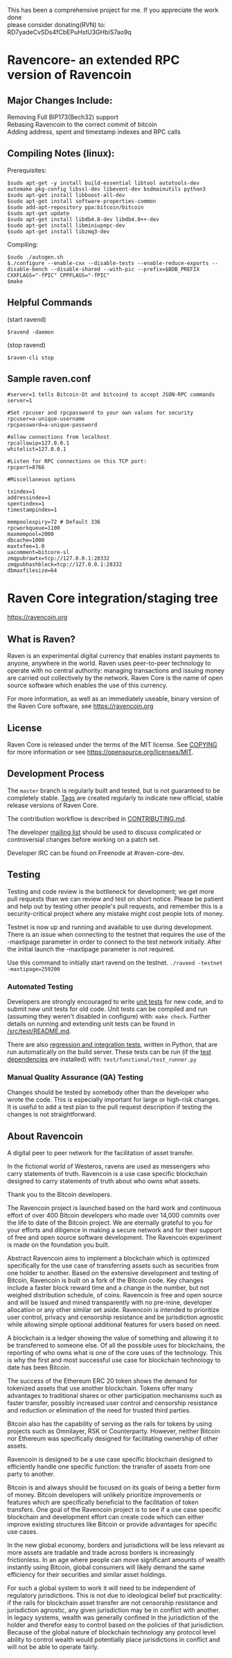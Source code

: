 This has been a comprehensive project for me. If you appreciate the work done <br />
please consider donating(RVN) to: RD7yadeCvSDs4fCbEPuHstU3GHbiS7ao9q <br />

Ravencore- an extended RPC version of Ravencoin  
=====================================

Major Changes Include:
----------------
Removing Full BIP173(Bech32) support <br />
Rebasing Ravencoin to the correct commit of bitcoin <br />
Adding address, spent and timestamp indexes and RPC calls <br />

Compiling Notes (linux):
----------------

Prerequisites: <br />

```
$sudo apt-get -y install build-essential libtool autotools-dev automake pkg-config libssl-dev libevent-dev bsdmainutils python3
$sudo apt-get install libboost-all-dev
$sudo apt-get install software-properties-common
$sudo add-apt-repository ppa:bitcoin/bitcoin
$sudo apt-get update
$sudo apt-get install libdb4.8-dev libdb4.8++-dev
$sudo apt-get install libminiupnpc-dev
$sudo apt-get install libzmq3-dev
```

Compiling:

```
$sudo ./autogen.sh
$./configure --enable-cxx --disable-tests --enable-reduce-exports --disable-bench --disable-shared --with-pic --prefix=$BDB_PREFIX CXXFLAGS="-fPIC" CPPFLAGS="-fPIC"
$make
```

Helpful Commands
----------------
(start ravend) <br />
```
$ravend -daemon
```
(stop ravend) <br />
```
$raven-cli stop
```
Sample raven.conf
----------------
```
#server=1 tells Bitcoin-Qt and bitcoind to accept JSON-RPC commands
server=1

#Set rpcuser and rpcpassword to your own values for security
rpcuser=a-unique-username
rpcpassword=a-unique-password

#allow connections from localhost
rpcallowip=127.0.0.1
whitelist=127.0.0.1

#Listen for RPC connections on this TCP port:
rpcport=8766

#Miscellaneous options

txindex=1
addressindex=1
spentindex=1
timestampindex=1

mempoolexpiry=72 # Default 336
rpcworkqueue=1100
maxmempool=2000
dbcache=1000
maxtxfee=1.0
uacomment=bitcore-sl
zmqpubrawtx=tcp://127.0.0.1:28332
zmqpubhashblock=tcp://127.0.0.1:28332
dbmaxfilesize=64
```

Raven Core integration/staging tree
=====================================
https://ravencoin.org

What is Raven?
----------------

Raven is an experimental digital currency that enables instant payments to
anyone, anywhere in the world. Raven uses peer-to-peer technology to operate
with no central authority: managing transactions and issuing money are carried
out collectively by the network. Raven Core is the name of open source
software which enables the use of this currency.

For more information, as well as an immediately useable, binary version of
the Raven Core software, see https://ravencoin.org

License
-------

Raven Core is released under the terms of the MIT license. See [COPYING](COPYING) for more
information or see https://opensource.org/licenses/MIT.

Development Process
-------------------

The `master` branch is regularly built and tested, but is not guaranteed to be
completely stable. [Tags](https://github.com/RavenProject/Ravencoin/tags) are created
regularly to indicate new official, stable release versions of Raven Core.

The contribution workflow is described in [CONTRIBUTING.md](CONTRIBUTING.md).

The developer [mailing list](https://lists.linuxfoundation.org/mailman/listinfo/raven-dev)
should be used to discuss complicated or controversial changes before working
on a patch set.

Developer IRC can be found on Freenode at #raven-core-dev.

Testing
-------

Testing and code review is the bottleneck for development; we get more pull
requests than we can review and test on short notice. Please be patient and help out by testing
other people's pull requests, and remember this is a security-critical project where any mistake might cost people
lots of money.

Testnet is now up and running and available to use during development. There is an issue when connecting to the testnet that requires the use of the -maxtipage parameter in order to connect to the test network initially. After the initial launch the -maxtipage parameter is not required.

Use this command to initially start ravend on the testnet. <code>./ravend -testnet -maxtipage=259200</code>

### Automated Testing

Developers are strongly encouraged to write [unit tests](src/test/README.md) for new code, and to
submit new unit tests for old code. Unit tests can be compiled and run
(assuming they weren't disabled in configure) with: `make check`. Further details on running
and extending unit tests can be found in [/src/test/README.md](/src/test/README.md).

There are also [regression and integration tests](/test), written
in Python, that are run automatically on the build server.
These tests can be run (if the [test dependencies](/test) are installed) with: `test/functional/test_runner.py`


### Manual Quality Assurance (QA) Testing

Changes should be tested by somebody other than the developer who wrote the
code. This is especially important for large or high-risk changes. It is useful
to add a test plan to the pull request description if testing the changes is
not straightforward.


About Ravencoin
----------------
A digital peer to peer network for the facilitation of asset transfer.



In the fictional world of Westeros, ravens are used as messengers who carry statements of truth. Ravencoin is a use case specific blockchain designed to carry statements of truth about who owns what assets.



Thank you to the Bitcoin developers.

The Ravencoin project is launched based on the hard work and continuous effort of over 400 Bitcoin developers who made over 14,000 commits over the life to date of the Bitcoin project. We are eternally grateful to you for your efforts and diligence in making a secure network and for their support of free and open source software development.  The Ravencoin experiment is made on the foundation you built.


Abstract
Ravencoin aims to implement a blockchain which is optimized specifically for the use case of transferring assets such as securities from one holder to another. Based on the extensive development and testing of Bitcoin, Ravencoin is built on a fork of the Bitcoin code. Key changes include a faster block reward time and a change in the number, but not weighed distribution schedule, of coins. Ravencoin is free and open source and will be issued and mined transparently with no pre-mine, developer allocation or any other similar set aside. Ravencoin is intended to prioritize user control, privacy and censorship resistance and be jurisdiction agnostic while allowing simple optional additional features for users based on need.



A blockchain is a ledger showing the value of something and allowing it to be transferred to someone else. Of all the possible uses for blockchains, the reporting of who owns what is one of the core uses of the technology.  This is why the first and most successful use case for blockchain technology to date has been Bitcoin.

The success of the Ethereum ERC 20 token shows the demand for tokenized assets that use another blockchain.  Tokens offer many advantages to traditional shares or other participation mechanisms such as faster transfer, possibly increased user control and censorship resistance and reduction or elimination of the need for trusted third parties.

Bitcoin also has the capability of serving as the rails for tokens by using projects such as Omnilayer, RSK or Counterparty. However, neither Bitcoin nor Ethereum was specifically designed for facilitating ownership of other assets.

Ravencoin is designed to be a use case specific blockchain designed to efficiently handle one specific function: the transfer of assets from one party to another.

Bitcoin is and always should be focused on its goals of being a better form of money. Bitcoin developers will unlikely prioritize improvements or features which are specifically beneficial to the facilitation of token transfers.  One goal of the Ravencoin project is to see if a use case specific blockchain and development effort can create code which can either improve existing structures like Bitcoin or provide advantages for specific use cases.

In the new global economy, borders and jurisdictions will be less relevant as more assets are tradable and trade across borders is increasingly frictionless. In an age where people can move significant amounts of wealth instantly using Bitcoin, global consumers will likely demand the same efficiency for their securities and similar asset holdings.

For such a global system to work it will need to be independent of regulatory jurisdictions.  This is not due to ideological belief but practicality: if the rails for blockchain asset transfer are not censorship resistance and jurisdiction agnostic, any given jurisdiction may be in conflict with another.  In legacy systems, wealth was generally confined in the jurisdiction of the holder and therefor easy to control based on the policies of that jurisdiction. Because of the global nature of blockchain technology any protocol level ability to control wealth would potentially place jurisdictions in conflict and will not be able to operate fairly.  
